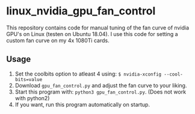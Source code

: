 # linux_nvidia_gpu_fan_control
This repository contains code for manual tuning of the fan curve of nvidia GPU's on Linux (testen on Ubuntu 18.04). I use this code for setting a custom fan curve on my 4x 1080Ti cards.

## Usage
1. Set the coolbits option to atleast 4 using: `$ nvidia-xconfig --cool-bits=value`
2. Download `gpu_fan_control.py` and adjust the fan curve to your liking. 
3. Start this program with: `python3 gpu_fan_control.py`. (Does not work with python2)
3. If you want, run this program automatically on startup. 
